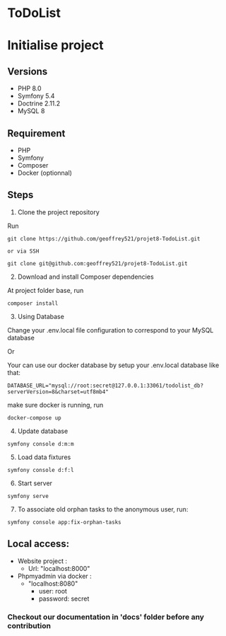 ToDoList
========

# Initialise project

## Versions
* PHP 8.0
* Symfony 5.4
* Doctrine 2.11.2
* MySQL 8

## Requirement
* PHP
* Symfony
* Composer
* Docker (optionnal)



## Steps

1. Clone the project repository

Run
````
git clone https://github.com/geoffrey521/projet8-TodoList.git

or via SSH

git clone git@github.com:geoffrey521/projet8-TodoList.git
````

2. Download and install Composer dependencies

At project folder base, run
```
composer install
```

3. Using Database

Change your .env.local file configuration to correspond to your MySQL database

Or

Your can use our docker database by setup your .env.local database like that:
````
DATABASE_URL="mysql://root:secret@127.0.0.1:33061/todolist_db?serverVersion=8&charset=utf8mb4"
````
make sure docker is running, run
````
docker-compose up
````

4. Update database

````
symfony console d:m:m 
````

5. Load data fixtures

````
symfony console d:f:l
````
6. Start server

````
symfony serve
````

7. To associate old orphan tasks to the anonymous user, run:
````
symfony console app:fix-orphan-tasks
````

## Local access:

* Website project :
    * Url: "localhost:8000"
* Phpmyadmin via docker :
    * "localhost:8080"
        * user: root
        * password: secret

### Checkout our documentation in 'docs' folder before any contribution
